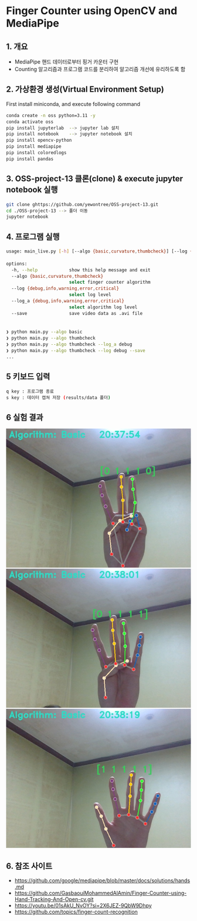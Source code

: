 # Finger Counter using OpenCV and MediaPipe
## 1. 개요
 - MediaPipe 핸드 데이터로부터 핑거 카운터 구현
 - Counting 알고리즘과 프로그램 코드를 분리하여 알고리즘 개선에 유리하도록 함


## 2. 가상환경 생성(Virtual Environment Setup)
First install miniconda, and execute following command
``` bash
conda create -n oss python=3.11 -y
conda activate oss
pip install jupyterlab  --> jupyter lab 설치
pip install notebook    --> jupyter notebook 설치
pip install opencv-python
pip install mediapipe
pip install coloredlogs
pip install pandas

```

## 3. OSS-project-13 클론(clone) & execute jupyter notebook 실행
``` bash
git clone ghttps://github.com/yewontree/OSS-project-13.git
cd ./OSS-project-13 --> 폴더 이동
jupyter notebook

```


## 4. 프로그램 실행
```bash
usage: main_live.py [-h] [--algo {basic,curvature,thumbcheck}] [--log {debug,info,warning,error,critical}] [--log_a {debug,info,warning,error,critical}] [--save]

options:
  -h, --help            show this help message and exit
  --algo {basic,curvature,thumbcheck}
                        select finger counter algorithm
  --log {debug,info,warning,error,critical}
                        select log level
  --log_a {debug,info,warning,error,critical}
                        select algorithm log level
  --save                save video data as .avi file


❯ python main.py --algo basic
❯ python main.py --algo thumbcheck
❯ python main.py --algo thumbcheck --log_a debug
❯ python main.py --algo thumbcheck --log debug --save
...
```
## 5 키보드 입력
```bash
q key : 프로그램 종료
s key : 데이터 캡쳐 저장 (results/data 폴더)
```

## 6 실험 결과
![예제1](images/3.jpg)   
![예제2](images/4.jpg)   
![예제3](images/5.jpg)

## 6. 참조 사이트
 - https://github.com/google/mediapipe/blob/master/docs/solutions/hands.md
 - https://github.com/GasbaouiMohammedAlAmin/Finger-Counter-using-Hand-Tracking-And-Open-cv.git
 - https://youtu.be/01sAkU_NvOY?si=2X6JEZ-9QbW9Dhpy
 - https://github.com/topics/finger-count-recognition
